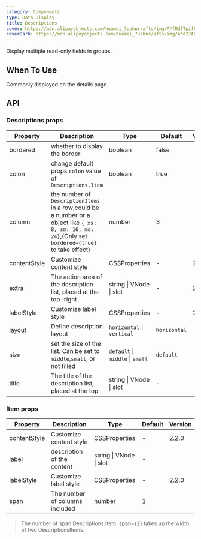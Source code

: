```yaml
---
category: Components
type: Data Display
title: Descriptions
cover: https://mdn.alipayobjects.com/huamei_7uahnr/afts/img/A*fHdlTpif6XQAAAAAAAAAAAAADrJ8AQ/original
coverDark: https://mdn.alipayobjects.com/huamei_7uahnr/afts/img/A*d27AQJrowGAAAAAAAAAAAAAADrJ8AQ/original
---
```


Display multiple read-only fields in groups.

## When To Use

Commonly displayed on the details page.

## API

### Descriptions props

| Property | Description | Type | Default | Version |  |  |
| --- | --- | --- | --- | --- | --- | --- |
| bordered | whether to display the border | boolean | false |  |  |  |
| colon | change default props `colon` value of `Descriptions.Item` | boolean | true |  |  |  |
| column | the number of `DescriptionItems` in a row,could be a number or a object like `{ xs: 8, sm: 16, md: 24}`,(Only set `bordered={true}` to take effect) | number | 3 |  |  |  |
| contentStyle | Customize content style | CSSProperties | - | 2.2.0 |  |  |
| extra | The action area of the description list, placed at the top-right | string \| VNode \| slot | - | 2.0.0 |  |  |
| labelStyle | Customize label style | CSSProperties | - | 2.2.0 |  |  |
| layout | Define description layout | `horizontal` \| `vertical` | `horizontal` |  |  |
| size | set the size of the list. Can be set to `middle`,`small`, or not filled | `default` \| `middle` \| `small` | `default` |  |
| title | The title of the description list, placed at the top | string \| VNode \| slot | - |  |  |  |

### Item props

| Property     | Description                    | Type                    | Default | Version |
| ------------ | ------------------------------ | ----------------------- | ------- | ------- |
| contentStyle | Customize content style        | CSSProperties           | -       | 2.2.0   |
| label        | description of the content     | string \| VNode \| slot | -       |         |
| labelStyle   | Customize label style          | CSSProperties           | -       | 2.2.0   |
| span         | The number of columns included | number                  | 1       |         |

> The number of span Descriptions.Item. span={2} takes up the width of two DescriptionsItems.
